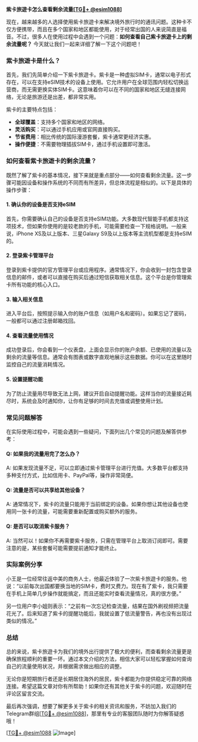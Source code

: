 **紫卡旅遊卡怎么查看剩余流量[[TG💪+ @esim1088](https://t.me/s/esim1088)]**

现在，越来越多的人选择使用紫卡旅遊卡来解决境外旅行时的通讯问题。这种卡不仅方便携带，而且在多个国家和地区都能使用，对于经常出国的人来说简直是福音。不过，很多人在使用过程中会遇到一个问题：**如何查看自己紫卡旅遊卡上的剩余流量呢？** 今天就让我们一起来详细了解一下这个问题吧！

### 紫卡旅遊卡是什么？

首先，我们先简单介绍一下紫卡旅遊卡。紫卡是一种虚拟SIM卡，通常以电子形式存在，可以在支持eSIM技术的设备上使用。它允许用户在全球范围内轻松切换运营商，而无需更换实体SIM卡。这意味着你可以在不同的国家和地区无缝连接网络，无论是旅游还是出差，都非常实用。

紫卡的主要特点包括：

- **全球覆盖**：支持多个国家和地区的网络。
- **灵活购买**：可以通过手机应用或官网直接购买。
- **节省费用**：相比传统的国际漫游套餐，紫卡通常更经济实惠。
- **操作便捷**：不需要物理插拔SIM卡，通过手机设置即可激活。

### 如何查看紫卡旅遊卡的剩余流量？

既然了解了紫卡的基本情况，接下来就是重点部分——如何查看剩余流量。这一步骤可能因设备和操作系统的不同而有所差异，但总体流程是相似的。以下是具体的操作步骤：

#### 1. 确认你的设备是否支持eSIM

首先，你需要确认自己的设备是否支持eSIM功能。大多数现代智能手机都支持这项技术，但如果你使用的是较老款的手机，可能需要检查一下规格说明。一般来说，iPhone XS及以上版本、三星Galaxy S9及以上版本等主流机型都是支持eSIM的。

#### 2. 登录紫卡管理平台

登录到紫卡提供的官方管理平台或应用程序。通常情况下，你会收到一封包含登录信息的邮件，或者可以直接在购买后通过短信获取相关信息。这个平台是你管理紫卡所有功能的核心入口。

#### 3. 输入相关信息

进入平台后，按照提示输入你的账户信息（如用户名和密码）。如果忘记了密码，一般都可以通过注册邮箱找回。

#### 4. 查看流量使用情况

成功登录后，你会看到一个仪表盘，上面会显示你的账户余额、已使用的流量以及剩余的流量等信息。通常会有图表或数字直观地展示这些数据。你可以在这里随时监控自己的流量消耗情况。

#### 5. 设置提醒功能

为了防止流量用尽导致无法上网，建议开启自动提醒功能。这样当你的流量接近耗尽时，系统会及时通知你，让你有足够的时间去充值或调整使用计划。

### 常见问题解答

在实际使用过程中，可能会遇到一些疑问，下面列出几个常见的问题及解答供参考：

#### Q: 如果我的流量用完了怎么办？
A: 如果发现流量不足，可以立即通过紫卡管理平台进行充值。大多数平台都支持多种支付方式，比如信用卡、PayPal等，操作非常简便。

#### Q: 流量是否可以共享给其他设备？
A: 通常情况下，紫卡的流量只能用于当前绑定的设备。如果你想让其他设备也使用同一张卡的流量，可能需要重新配置或购买额外的服务。

#### Q: 是否可以取消紫卡服务？
A: 当然可以！如果你不再需要紫卡服务，只需在管理平台上取消订阅即可。需要注意的是，某些套餐可能需要提前通知才能终止。

### 实际案例分享

小王是一位经常往返中美的商务人士，他最近体验了一次紫卡旅遊卡的服务。他说：“以前每次出国都要换当地的SIM卡，费时又费力。现在有了紫卡，我只需要在手机上简单几步操作就能搞定，而且还能实时查看流量情况，真的很方便。”

另一位用户李小姐则表示：“之前有一次忘记检查流量，结果在国外刷视频把流量花光了。后来知道了紫卡的提醒功能后，我就设置了低流量警告，再也没有出现过类似的情况。”

### 总结

总的来说，紫卡旅遊卡为我们的境外出行提供了极大的便利，而查看剩余流量更是确保旅程顺利的重要一环。通过本文介绍的方法，相信大家可以轻松掌握如何查询自己的流量使用状况，并根据需求做出相应的调整。

无论你是短期旅行者还是长期居住海外的居民，紫卡都能为你提供稳定可靠的网络连接。希望这篇文章对你有所帮助！如果你还有其他关于紫卡的问题，欢迎随时在评论区留言交流。

最后再次强调，想要了解更多关于紫卡的相关资讯和服务，不妨加入我们的Telegram群组[[TG💪+ @esim1088](https://t.me/s/esim1088)]，那里有专业的客服团队随时为你解答疑惑哦！

[[TG💪+ @esim1088](https://t.me/s/esim1088) ![Image](https://i.postimg.cc/4NQfJmqS/Snipaste-2025-05-13-00-14-12.png)]